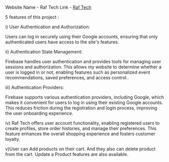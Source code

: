 Website Name - Raf Tech
Link - [Raf Tech](https://raf-tech-d3ff8.web.app/)

5 features of this project :

i) User Authentication and Authorization:

Users can log in securely using their Google accounts, ensuring 
that only authenticated users have access to the site's features.

ii) Authentication State Management:

Firebase handles user authentication and provides tools 
for managing user sessions and authorization. This allows 
my website to determine whether a user is logged in or not, 
enabling features such as personalized event recommendations, 
saved preferences, and access control..


iii) Authentication Providers:

Firebase supports various authentication providers, 
including Google, which makes it convenient for users 
to log in using their existing Google accounts. This 
reduces friction during the registration and login 
process, improving the user onboarding experience.

iv) Raf Tech offers user account functionality, 
enabling registered users to create profiles, store 
order histories, and manage their preferences. This 
feature enhances the overall shopping experience and 
fosters customer loyalty.

v)User can Add products on their cart. And they also 
can delete product from the cart. Update a Product 
features are also available.